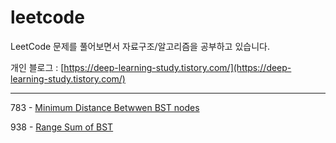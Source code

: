 # leetcode
LeetCode 문제를 풀어보면서 자료구조/알고리즘을 공부하고 있습니다.

개인 블로그 : [https://deep-learning-study.tistory.com/](https://deep-learning-study.tistory.com/)

---

783 - [Minimum Distance Betwwen BST nodes](https://deep-learning-study.tistory.com/399)


938 - [Range Sum of BST](https://deep-learning-study.tistory.com/396)

